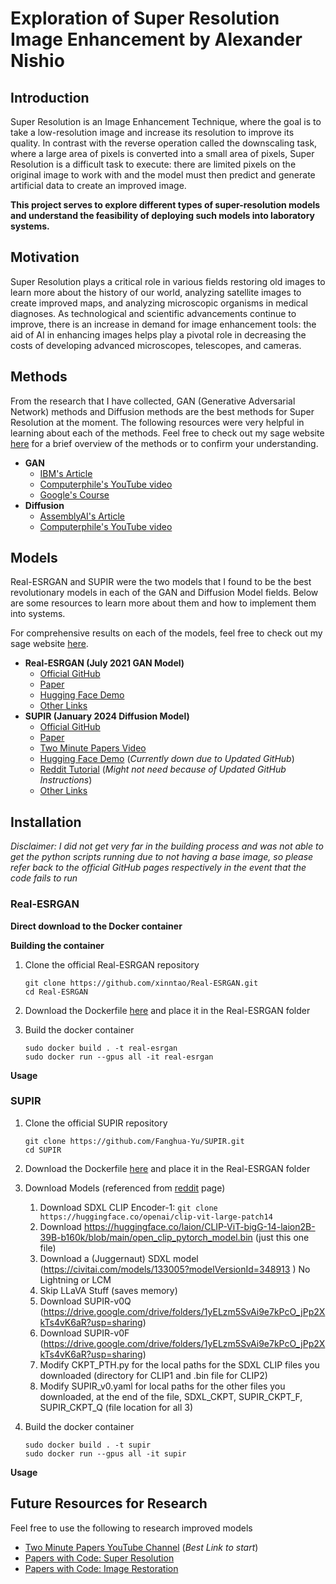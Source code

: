 # Exploration of Super Resolution Image Enhancement by Alexander Nishio

## Introduction
Super Resolution is an Image Enhancement Technique, where the goal is to take a low-resolution image and increase its resolution to improve its quality. In contrast with the reverse operation called the downscaling task, where a large area of pixels is converted into a small area of pixels, Super Resolution is a difficult task to execute: there are limited pixels on the original image to work with and the model must then predict and generate artificial data to create an improved image. 

**This project serves to explore different types of super-resolution models and understand the feasibility of deploying such models into laboratory systems.**

## Motivation
Super Resolution plays a critical role in various fields restoring old images to learn more about the history of our world, analyzing satellite images to create improved maps, and analyzing microscopic organisms in medical diagnoses. As technological and scientific advancements continue to improve, there is an increase in demand for image enhancement tools: the aid of AI in enhancing images helps play a pivotal role in decreasing the costs of developing advanced microscopes, telescopes, and cameras.

## Methods
From the research that I have collected, GAN (Generative Adversarial Network) methods and Diffusion methods are the best methods for Super Resolution at the moment. The following resources were very helpful in learning about each of the methods. Feel free to check out my sage website [here](https://github.com/kneshio/sage-website/blob/main/src/pages/science/super-resolution.md#methods) for a brief overview of the methods or to confirm your understanding.
- **GAN**
  - [IBM's Article](https://developer.ibm.com/articles/generative-adversarial-networks-explained/#introduction-to-gans0)
  - [Computerphile's YouTube video](https://www.youtube.com/watch?v=Sw9r8CL98N0)
  - [Google's Course](https://developers.google.com/machine-learning/gan)
- **Diffusion**
  - [AssemblyAI's Article](https://www.assemblyai.com/blog/how-physics-advanced-generative-ai/#generative-ai-with-thermodynamics)
  - [Computerphile's YouTube video](https://www.youtube.com/watch?v=1CIpzeNxIhU)

## Models
Real-ESRGAN and SUPIR were the two models that I found to be the best revolutionary models in each of the GAN and Diffusion Model fields. Below are some resources to learn more about them and how to implement them into systems.

For comprehensive results on each of the models, feel free to check out my sage website [here](https://github.com/kneshio/sage-website/blob/main/src/pages/science/super-resolution.md#results).

- **Real-ESRGAN (July 2021 GAN Model)**
  - [Official GitHub](https://github.com/xinntao/Real-ESRGAN)
  - [Paper](https://arxiv.org/abs/2107.10833)
  - [Hugging Face Demo](https://huggingface.co/spaces/akhaliq/Real-ESRGAN)
  - [Other Links](https://github.com/xinntao/Real-ESRGAN?tab=readme-ov-file#-real-esrgan-training-real-world-blind-super-resolution-with-pure-synthetic-data)
- **SUPIR (January 2024 Diffusion Model)**
  - [Official GitHub](https://github.com/Fanghua-Yu/SUPIR)
  - [Paper](https://arxiv.org/abs/2401.13627)
  - [Two Minute Papers Video](https://www.youtube.com/watch?v=POJ1w8H8OjY)
  - [Hugging Face Demo](https://huggingface.co/spaces/Fabrice-TIERCELIN/SUPIR) (*Currently down due to Updated GitHub*)
  - [Reddit Tutorial](https://www.reddit.com/r/StableDiffusion/comments/1b37h5z/supir_super_resolution_tutorial_to_run_it_locally/)   (*Might not need because of Updated GitHub Instructions*)
  - [Other Links](https://github.com/Fanghua-Yu/SUPIR?tab=readme-ov-file#cvpr2024-scaling-up-to-excellence-practicing-model-scaling-for-photo-realistic-image-restoration-in-the-wild)

## Installation

*Disclaimer: I did not get very far in the building process and was not able to get the python scripts running due to not having a base image, so please refer back to the official GitHub pages respectively in the event that the code fails to run*

### Real-ESRGAN

**Direct download to the Docker container**

**Building the container**

1. Clone the official Real-ESRGAN repository
   
   ```
   git clone https://github.com/xinntao/Real-ESRGAN.git
   cd Real-ESRGAN
   ```

2. Download the Dockerfile [here](https://github.com/kneshio/summer2024/tree/main/alex/week_1_to_5_super_resolution/real-esrgan) and place it in the Real-ESRGAN folder

3. Build the docker container
   
    ```
    sudo docker build . -t real-esrgan
    sudo docker run --gpus all -it real-esrgan
    ```

**Usage**

### SUPIR

1. Clone the official SUPIR repository
   
   ```
   git clone https://github.com/Fanghua-Yu/SUPIR.git
   cd SUPIR
   ```

2. Download the Dockerfile [here](https://github.com/kneshio/summer2024/tree/main/alex/week_1_to_5_super_resolution/supir) and place it in the Real-ESRGAN folder
   
3. Download Models (referenced from [reddit](https://www.reddit.com/r/StableDiffusion/comments/1b37h5z/supir_super_resolution_tutorial_to_run_it_locally/) page)

   1. Download SDXL CLIP Encoder-1: ```git clone https://huggingface.co/openai/clip-vit-large-patch14```
   2. Download https://huggingface.co/laion/CLIP-ViT-bigG-14-laion2B-39B-b160k/blob/main/open_clip_pytorch_model.bin (just this one file)
   3. Download a (Juggernaut) SDXL model (https://civitai.com/models/133005?modelVersionId=348913 ) No Lightning or LCM
   4. Skip LLaVA Stuff (saves memory)
   5. Download SUPIR-v0Q (https://drive.google.com/drive/folders/1yELzm5SvAi9e7kPcO_jPp2XkTs4vK6aR?usp=sharing)
   6. Download SUPIR-v0F (https://drive.google.com/drive/folders/1yELzm5SvAi9e7kPcO_jPp2XkTs4vK6aR?usp=sharing)
   7. Modify CKPT_PTH.py for the local paths for the SDXL CLIP files you downloaded (directory for CLIP1 and .bin file for CLIP2)
   8. Modify SUPIR_v0.yaml for local paths for the other files you downloaded, at the end of the file, SDXL_CKPT, SUPIR_CKPT_F, SUPIR_CKPT_Q (file location for all 3)

4. Build the docker container
   
    ```
    sudo docker build . -t supir
    sudo docker run --gpus all -it supir
    ```

**Usage**

## Future Resources for Research
Feel free to use the following to research improved models
 - [Two Minute Papers YouTube Channel](https://www.youtube.com/@TwoMinutePapers)    (*Best Link to start*)
 - [Papers with Code: Super Resolution](https://paperswithcode.com/task/super-resolution/latest)
 - [Papers with Code: Image Restoration](https://paperswithcode.com/task/image-restoration/latest)
